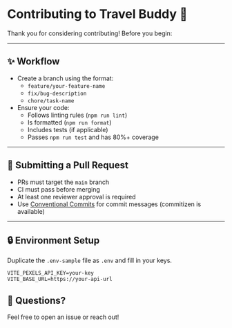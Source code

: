 # Contributing to Travel Buddy 🧳

Thank you for considering contributing! Before you begin:

---

## ✨ Workflow

- Create a branch using the format:
  - `feature/your-feature-name`
  - `fix/bug-description`
  - `chore/task-name`
- Ensure your code:
  - Follows linting rules (`npm run lint`)
  - Is formatted (`npm run format`)
  - Includes tests (if applicable)
  - Passes `npm run test` and has 80%+ coverage

---

## 🚀 Submitting a Pull Request

- PRs must target the `main` branch
- CI must pass before merging
- At least one reviewer approval is required
- Use [Conventional Commits](https://www.conventionalcommits.org/) for commit messages (commitizen is available)

---

## 🔒 Environment Setup

Duplicate the `.env-sample` file as `.env` and fill in your keys.

```env
VITE_PEXELS_API_KEY=your-key
VITE_BASE_URL=https://your-api-url
```

## 🤝 Questions?

Feel free to open an issue or reach out!